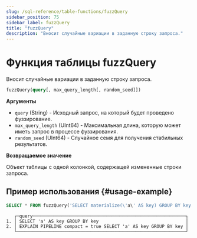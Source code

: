 ```yaml
---
slug: /sql-reference/table-functions/fuzzQuery
sidebar_position: 75
sidebar_label: fuzzQuery
title: "fuzzQuery"
description: "Вносит случайные вариации в заданную строку запроса."
---
```



# Функция таблицы fuzzQuery

Вносит случайные вариации в заданную строку запроса.

``` sql
fuzzQuery(query[, max_query_length[, random_seed]])
```

**Аргументы**

- `query` (String) - Исходный запрос, на который будет проведено фуззирование.
- `max_query_length` (UInt64) - Максимальная длина, которую может иметь запрос в процессе фуззирования.
- `random_seed` (UInt64) - Случайное семя для получения стабильных результатов.

**Возвращаемое значение**

Объект таблицы с одной колонкой, содержащей измененные строки запроса.

## Пример использования {#usage-example}

```sql
SELECT * FROM fuzzQuery('SELECT materialize(\'a\' AS key) GROUP BY key') LIMIT 2;
```

```response
   ┌─query──────────────────────────────────────────────────────────┐
1. │ SELECT 'a' AS key GROUP BY key                                 │
2. │ EXPLAIN PIPELINE compact = true SELECT 'a' AS key GROUP BY key │
   └────────────────────────────────────────────────────────────────┘
```
